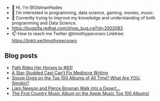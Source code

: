 - 👋 Hi, I’m @OldmanHades
- 👀 I’m interested in programming, data science, gaming, movies, music.
- 🌱 Currently trying to improve my knowledge and understanding of both programming and Data Science.
- https://bugzilla.redhat.com/show_bug.cgi?id=2002083
- 📫 How to reach me Twitter @timothypecoraro
Linktree: https://linktr.ee/timothypecoraro

## Blog posts
<!-- BLOG-POST-LIST:START -->
- [Patti Rides Her Horses to #83!](https://medium.com/@timothypecoraro/patti-rides-her-horses-to-83-2ee8af18a20d?source=rss-5097f5c9b801------2)
- [A Star-Studded Cast Can’t Fix Mediocre Writing](https://medium.com/@timothypecoraro/a-star-studded-cast-cant-fix-mediocre-writing-8eb10b3d8009?source=rss-5097f5c9b801------2)
- [Snoop Dogg on the Top 100 Albums of All Time? What Are YOU, Smokin?](https://medium.com/@timothypecoraro/snoop-dogg-on-the-top-100-albums-of-all-time-what-are-you-smokin-01eca5941b8e?source=rss-5097f5c9b801------2)
- [Liam Neeson and Pierce Brosnan Walk into a Desert…](https://medium.com/@timothypecoraro/liam-neeson-and-pierce-brosnan-walk-into-a-desert-cc8e3c5b19fe?source=rss-5097f5c9b801------2)
- [The First Country Music Album on the Apple Music Top 100 Albums!](https://medium.com/@timothypecoraro/the-first-country-music-album-on-the-apple-music-top-100-albums-bda0ddb8d87b?source=rss-5097f5c9b801------2)
<!-- BLOG-POST-LIST:END -->
